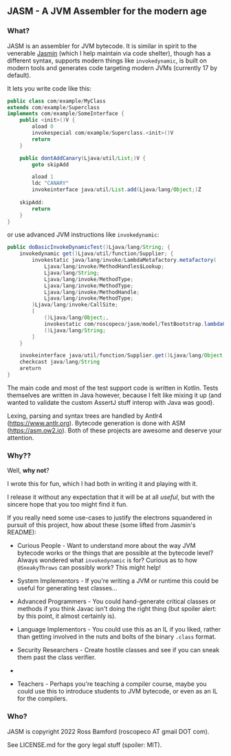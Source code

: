 ## JASM - A JVM Assembler for the modern age

### What?

JASM is an assembler for JVM bytecode. It is similar in spirit to the venerable 
[Jasmin](https://github.com/davidar/jasmin) (which I help maintain via code shelter),
though has a different syntax, supports modern things like `invokedynamic`, is built
on modern tools and generates code targeting modern JVMs (currently 17 by default).

It lets you write code like this:

```java
public class com/example/MyClass
extends com/example/Superclass
implements com/example/SomeInterface {
    public <init>()V {
        aload 0
        invokespecial com/example/Superclass.<init>()V
        return
    }

    public dontAddCanary(Ljava/util/List;)V {
        goto skipAdd

        aload 1
        ldc "CANARY"
        invokeinterface java/util/List.add(Ljava/lang/Object;)Z 
        
    skipAdd:
        return
    }
}
```

or use advanced JVM instructions like `invokedynamic`:

```java
public doBasicInvokeDynamicTest()Ljava/lang/String; {
    invokedynamic get()Ljava/util/function/Supplier; {
        invokestatic java/lang/invoke/LambdaMetafactory.metafactory(
            Ljava/lang/invoke/MethodHandles$Lookup;
            Ljava/lang/String;
            Ljava/lang/invoke/MethodType;
            Ljava/lang/invoke/MethodType;
            Ljava/lang/invoke/MethodHandle;
            Ljava/lang/invoke/MethodType;
        )Ljava/lang/invoke/CallSite;
        [
            ()Ljava/lang/Object;,
            invokestatic com/roscopeco/jasm/model/TestBootstrap.lambdaGetImpl()Ljava/lang/String;,
            ()Ljava/lang/String;
        ]
    }

    invokeinterface java/util/function/Supplier.get()Ljava/lang/Object;
    checkcast java/lang/String
    areturn
}
```
The main code and most of the test support code is written in Kotlin. Tests 
themselves are written in Java however, because I felt like mixing it up
(and wanted to validate the custom AssertJ stuff interop with Java was good).

Lexing, parsing and syntax trees are handled by Antlr4 (https://www.antlr.org).
Bytecode generation is done with ASM (https://asm.ow2.io). Both of these
projects are awesome and deserve your attention.

### Why??

Well, **why not**?

I wrote this for fun, which I had both in writing it and playing with it. 

I release it without any expectation that it will be at all _useful_, but with 
the sincere hope that you too might find it fun.

If you really need some use-cases to justify the electrons squandered in
pursuit of this project, how about these (some lifted from Jasmin's README):

* Curious People - Want to understand more about the way JVM bytecode works
  or the things that are possible at the bytecode level? Always wondered what 
  `invokedynamic` is for? Curious as to how `@SneakyThrows` can possibly work?
  This might help!

* System Implementors - If you're writing a JVM or runtime this could be useful
  for generating test classes...

* Advanced Programmers - You could hand-generate critical classes or methods
  if you think Javac isn't doing the right thing (but spoiler alert: by this
  point, it almost certainly is).

* Language Implementors - You could use this as an IL if you liked, rather
  than getting involved in the nuts and bolts of the binary `.class` format.

* Security Researchers - Create hostile classes and see if you can sneak them
  past the class verifier.
* 
* Teachers - Perhaps you're teaching a compiler course, maybe you could use this
  to introduce students to JVM bytecode, or even as an IL for the compilers.

### Who? 

JASM is copyright 2022 Ross Bamford (roscopeco AT gmail DOT com). 

See LICENSE.md for the gory legal stuff (spoiler: MIT).
